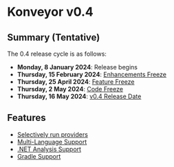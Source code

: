 # Konveyor v0.4

## Summary (Tentative)

The 0.4 release cycle is as follows:

- **Monday, 8 January 2024**: Release begins
- **Thursday, 15 February 2024**: [Enhancements Freeze](../release_phases.md#enhancements-freeze)
- **Thursday, 25 April 2024**: [Feature Freeze](../release_phases.md#feature-freeze)
- **Thursday, 2 May 2024**: [Code Freeze](../release_phases.md#code-freeze)
- **Thursday, 16 May 2024**: [v0.4 Release Date](../release_phases.md#release-date)

## Features

* [Selectively run providers](https://github.com/konveyor/enhancements/issues/155)
* [Multi-Language Support](https://github.com/konveyor/kantra/issues/142)
* [.NET Analysis Support](https://github.com/konveyor/enhancements/issues/154)
* [Gradle Support](https://github.com/konveyor/analyzer-lsp/issues/477)

